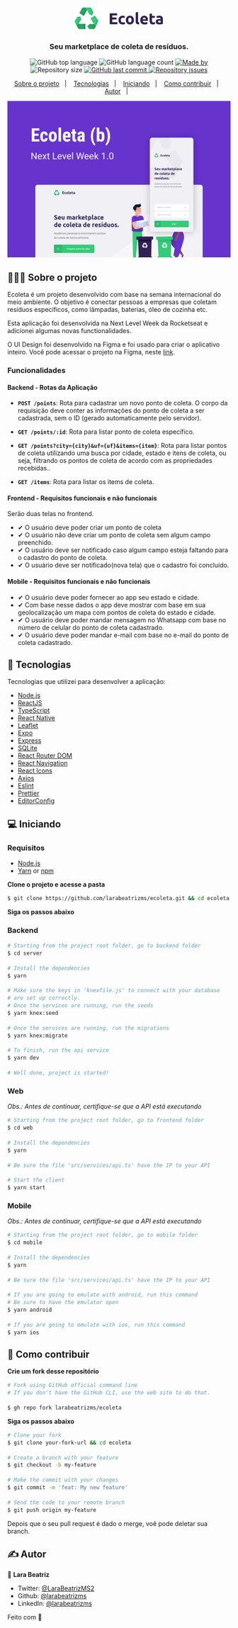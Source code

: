 <h1 align="center">
	<img alt="Logo" src="web/src/assets/logo.svg" width="200px" />
</h1>

<h3 align="center">
  Seu marketplace de coleta de resíduos.
</h3>

<p align="center">
  <img alt="GitHub top language" src="https://img.shields.io/github/languages/top/larabeatrizms/ecoleta">

  <img alt="GitHub language count" src="https://img.shields.io/github/languages/count/larabeatrizms/ecoleta">

  <a href="https://www.linkedin.com/in/larabeatrizms/">
    <img alt="Made by" src="https://img.shields.io/badge/made%20by-Lara%20Beatriz-gree">
  </a>
  
  <img alt="Repository size" src="https://img.shields.io/github/repo-size/larabeatrizms/ecoleta">
  
  <a href="https://github.com/larabeatrizms/ecoleta/commits/master">
    <img alt="GitHub last commit" src="https://img.shields.io/github/last-commit/larabeatrizms/ecoleta">
  </a>
  
  <a href="https://github.com/larabeatrizms/ecoleta/issues">
    <img alt="Repository issues" src="https://img.shields.io/github/issues/larabeatrizms/ecoleta">
  </a>
</p>

<p align="center">
  <a href="#-sobre-o-projeto">Sobre o projeto</a>&nbsp;&nbsp;&nbsp;|&nbsp;&nbsp;&nbsp;
  <a href="#-tecnologias">Tecnologias</a>&nbsp;&nbsp;&nbsp;|&nbsp;&nbsp;&nbsp;
  <a href="#-Iniciando">Iniciando</a>&nbsp;&nbsp;&nbsp;|&nbsp;&nbsp;&nbsp;
  <a href="#-como-contribuir">Como contribuir</a>&nbsp;&nbsp;&nbsp;|&nbsp;&nbsp;&nbsp;
  <a href="#-autor">Autor</a>&nbsp;&nbsp;&nbsp;|&nbsp;&nbsp;&nbsp;
</p>

<p align="center">
  <a href="https://cool-tools.netlify.app/" rel="noopener">
    <img alt="Layout"  src="ecoleta.png">
  </a>
</p>

## 👨🏻‍💻 Sobre o projeto

Ecoleta é um projeto desenvolvido com base na semana internacional do meio ambiente. O objetivo é conectar pessoas a empresas que coletam resíduos específicos, como lâmpadas, baterias, óleo de cozinha etc.

Esta aplicação foi desenvolvida na Next Level Week da Rocketseat e adicionei algumas novas functionalidades.

O UI Design foi desenvolvido na Figma e foi usado para criar o aplicativo inteiro. Você pode acessar o projeto na Figma, neste [link](https://www.figma.com/file/1SxgOMojOB2zYT0Mdk28lB/Ecoleta?node-id=0%3A1).

### Funcionalidades

#### Backend - Rotas da Aplicação

- **`POST /points`**: Rota para cadastrar um novo ponto de coleta. O corpo da requisição deve conter as informações do ponto de coleta a ser cadastrada, sem o ID (gerado automaticamente pelo servidor).

- **`GET /points/:id`**: Rota para listar ponto de coleta específico.

- **`GET /points?city={city}&uf={uf}&items={item}`**: Rota para listar pontos de coleta utilizando uma busca por cidade, estado e itens de coleta, ou seja, filtrando os pontos de coleta de acordo com as propriedades recebidas..

- **`GET /items`**: Rota para listar os items de coleta.

#### Frontend - Requisitos funcionais e não funcionais

Serão duas telas no frontend.

- ✔ O usuário deve poder criar um ponto de coleta
- ✔ O usuário não deve criar um ponto de coleta sem algum campo preenchido.
- ✔ O usuário deve ser notificado caso algum campo esteja faltando para o cadastro do ponto de coleta.
- ✔ O usuário deve ser notificado(nova tela) que o cadastro foi concluído.

#### Mobile - Requisitos funcionais e não funcionais

- ✔ O usuário deve poder fornecer ao app seu estado e cidade.
- ✔ Com base nesse dados o app deve mostrar com base em sua geolocalização um mapa com pontos de coleta do estado e cidade.
- ✔ O usuário deve poder mandar mensagem no Whatsapp com base no número de celular do ponto de coleta cadastrado.
- ✔ O usuário deve poder mandar e-mail com base no e-mail do ponto de coleta cadastrado.

## 🚀 Tecnologias

Tecnologias que utilizei para desenvolver a aplicação:

- [Node.js](https://nodejs.org/en/)
- [ReactJS](https://reactjs.org/)
- [TypeScript](https://www.typescriptlang.org/)
- [React Native](https://reactnative.dev/)
- [Leaflet](https://leafletjs.com/)
- [Expo](https://expo.io/)
- [Express](https://expressjs.com/pt-br/)
- [SQLite](https://www.sqlite.org/)
- [React Router DOM](https://reacttraining.com/react-router/)
- [React Navigation](https://reactnavigation.org/)
- [React Icons](https://react-icons.netlify.com/#/)
- [Axios](https://github.com/axios/axios)
- [Eslint](https://eslint.org/)
- [Prettier](https://prettier.io/)
- [EditorConfig](https://editorconfig.org/)

## 💻 Iniciando

### Requisitos

- [Node.js](https://nodejs.org/en/)
- [Yarn](https://classic.yarnpkg.com/) or [npm](https://www.npmjs.com/)

**Clone o projeto e acesse a pasta**

```bash
$ git clone https://github.com/larabeatrizms/ecoleta.git && cd ecoleta
```

**Siga os passos abaixo**

### Backend

```bash
# Starting from the project root folder, go to backend folder
$ cd server

# Install the dependencies
$ yarn

# Make sure the keys in 'knexfile.js' to connect with your database
# are set up correctly.
# Once the services are running, run the seeds
$ yarn knex:seed

# Once the services are running, run the migrations
$ yarn knex:migrate

# To finish, run the api service
$ yarn dev

# Well done, project is started!
```

### Web

_Obs.: Antes de continuar, certifique-se que a API está executando_

```bash
# Starting from the project root folder, go to frontend folder
$ cd web

# Install the dependencies
$ yarn

# Be sure the file 'src/services/api.ts' have the IP to your API

# Start the client
$ yarn start
```

### Mobile

_Obs.: Antes de continuar, certifique-se que a API está executando_

```bash
# Starting from the project root folder, go to mobile folder
$ cd mobile

# Install the dependencies
$ yarn

# Be sure the file 'src/services/api.ts' have the IP to your API

# If you are going to emulate with android, run this command
# Be sure to have the emulator open
$ yarn android

# If you are going to emulate with ios, run this command
$ yarn ios
```

## 🤔 Como contribuir

**Crie um fork desse repositório**

```bash
# Fork using GitHub official command line
# If you don't have the GitHub CLI, use the web site to do that.

$ gh repo fork larabeatrizms/ecoleta
```

**Siga os passos abaixo**

```bash
# Clone your fork
$ git clone your-fork-url && cd ecoleta

# Create a branch with your feature
$ git checkout -b my-feature

# Make the commit with your changes
$ git commit -m 'feat: My new feature'

# Send the code to your remote branch
$ git push origin my-feature
```

Depois que o seu pull request é dado o merge, voê pode deletar sua branch.

## ✍️ Autor

👤 **Lara Beatriz**

- Twitter: [@LaraBeatrizMS2](https://twitter.com/LaraBeatrizMS2)
- Github: [@larabeatrizms](https://github.com/larabeatrizms)
- LinkedIn: [@larabeatrizms](https://linkedin.com/in/larabeatrizms)

Feito com 💜
